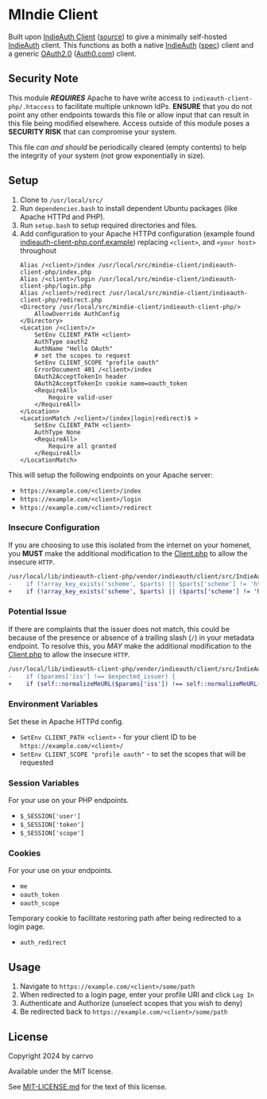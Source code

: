 # MIndie Client

Built upon [IndieAuth Client](indieauth-client-php/README.md) ([source](https://github.com/indieweb/indieauth-client-php)) to give a minimally self-hosted [IndieAuth](https://indieweb.org/IndieAuth) client. This functions as both a native [IndieAuth](https://indieauth.net/) ([spec](https://indieauth.spec.indieweb.org/)) client and a generic [OAuth2.0](https://www.oauth.com/) ([Auth0.com](https://auth0.com/docs)) client.

## Security Note

This module ***REQUIRES*** Apache to have write access to `indieauth-client-php/.htaccess`
to facilitate multiple unknown IdPs. **ENSURE** that you do not point any other endpoints
towards this file or allow input that can result in this file being modified elsewhere.
Access outside of this module poses a **SECURITY RISK** that can compromise your system.

This file *can and should* be periodically cleared (empty contents) to help the
integrity of your system (not grow exponentially in size).

## Setup

1. Clone to `/usr/local/src/`
1. Run `dependencies.bash` to install dependent Ubuntu packages (like Apache HTTPd and PHP).
1. Run `setup.bash` to setup required directories and files.
1. Add configuration to your Apache HTTPd configuration (example found [indieauth-client-php.conf.example](indieauth-client-php.conf.example)) replacing `<client>`, and `<your host>` throughout
    ```
    Alias /<client>/index /usr/local/src/mindie-client/indieauth-client-php/index.php
    Alias /<client>/login /usr/local/src/mindie-client/indieauth-client-php/login.php
    Alias /<client>/redirect /usr/local/src/mindie-client/indieauth-client-php/redirect.php
    <Directory /usr/local/src/mindie-client/indieauth-client-php/>
	    AllowOverride AuthConfig
    </Directory>
    <Location /<client>/>
	    SetEnv CLIENT_PATH <client>
	    AuthType oauth2
	    AuthName "Hello OAuth"
	    # set the scopes to request
	    SetEnv CLIENT_SCOPE "profile oauth"
	    ErrorDocument 401 /<client>/index
	    OAuth2AcceptTokenIn header
	    OAuth2AcceptTokenIn cookie name=oauth_token
	    <RequireAll>
		    Require valid-user
	    </RequireAll>
    </Location>
    <LocationMatch /<client>/(index|login|redirect)$ >
	    SetEnv CLIENT_PATH <client>
	    AuthType None
	    <RequireAll>
		    Require all granted
	    </RequireAll>
    </LocationMatch>
    ```

This will setup the following endpoints on your Apache server:
- `https://example.com/<client>/index`
- `https://example.com/<client>/login`
- `https://example.com/<client>/redirect`

### Insecure Configuration

If you are choosing to use this isolated from the internet on your homenet, you **MUST** make the additional modification to the [Client.php](https://github.com/indieweb/indieauth-client-php/blob/main/src/IndieAuth/Client.php#L229) to allow the insecure `HTTP`.

```diff
/usr/local/lib/indieauth-client-php/vendor/indieauth/client/src/IndieAuth/Client.php:229
-    if (!array_key_exists('scheme', $parts) || $parts['scheme'] != 'https') {
+    if (!array_key_exists('scheme', $parts) || ($parts['scheme'] != 'https' && $parts['scheme'] != 'http')) {
```

### Potential Issue

If there are complaints that the issuer does not match, this could be because of the presence or absence of a trailing slash (`/`) in your metadata endpoint. To resolve this, you *MAY* make the additional modification to the [Client.php](https://github.com/indieweb/indieauth-client-php/blob/main/src/IndieAuth/Client.php#L534) to allow the insecure `HTTP`.

```diff
/usr/local/lib/indieauth-client-php/vendor/indieauth/client/src/IndieAuth/Client.php:534
-    if ($params['iss'] !== $expected_issuer) {
+    if (self::normalizeMeURL($params['iss']) !== self::normalizeMeURL($expected_issuer)) {
```

### Environment Variables

Set these in Apache HTTPd config.

- `SetEnv CLIENT_PATH <client>` - for your client ID to be `https://example.com/<client>/`
- `SetEnv CLIENT_SCOPE "profile oauth"` - to set the scopes that will be requested

### Session Variables

For your use on your PHP endpoints.

- `$_SESSION['user']`
- `$_SESSION['token']`
- `$_SESSION['scope']`

### Cookies

For your use on your endpoints.

- `me`
- `oauth_token`
- `oauth_scope`

Temporary cookie to facilitate restoring path after being redirected to a login page.

- `auth_redirect`

## Usage

1. Navigate to `https://example.com/<client>/some/path`
1. When redirected to a login page, enter your profile URI and click `Log In`
1. Authenticate and Authorize (unselect scopes that you wish to deny)
1. Be redirected back to `https://example.com/<client>/some/path`

## License

Copyright 2024 by carrvo

Available under the MIT license.

See [MIT-LICENSE.md](MIT-LICENSE.md) for the text of this license.

